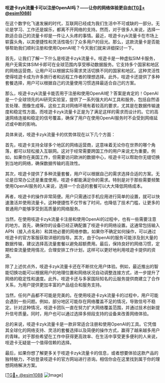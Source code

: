 **吱遊卡zyk流量卡可以注册OpenAI吗？——让你的网络体验更自由[[TG💪+ @esim1088](https://t.me/s/esim1088)]**

在这个数字化飞速发展的时代，互联网已经成为我们生活中不可或缺的一部分。无论是学习、工作还是娱乐，都离不开网络的支持。然而，对于很多人来说，选择一款适合自己的流量卡却是一件让人头疼的事情。最近，吱遊卡zyk流量卡在市场上崭露头角，以其便捷性和灵活性吸引了众多用户的目光。那么，这款流量卡是否能够帮助我们顺利注册和使用OpenAI呢？今天我们就来详细探讨一下。

首先，让我们了解一下什么是吱遊卡zyk流量卡。吱遊卡是一种虚拟SIM卡服务，用户无需实体SIM卡即可在全球范围内享受移动数据服务。它支持多个国家和地区的网络运营商，让用户可以根据实际需求灵活切换不同的国家和地区。这种灵活性使得吱遊卡成为许多旅行者和远程工作者的理想选择。此外，吱遊卡还提供了多种套餐选择，用户可以根据自己的流量使用习惯选择最适合自己的方案。

那么，吱遊卡zyk流量卡能否用于注册和使用OpenAI呢？答案是肯定的！OpenAI是一个全球领先的AI研究实验室，提供了一系列强大的AI工具和服务，包括自然语言处理、图像生成等。这些工具对网络环境有着较高的要求，尤其是在数据传输速度和稳定性方面。而吱遊卡zyk流量卡正是为了满足这样的需求而设计的。它的高速网络连接和稳定的信号覆盖，确保了用户在使用OpenAI服务时不会受到网络延迟或中断的影响。

具体来说，吱遊卡zyk流量卡的优势体现在以下几个方面：

首先，吱遊卡支持全球多个地区的网络运营商，这意味着无论你在世界的哪个角落，都可以轻松接入互联网。这对于经常需要跨国工作的用户来说尤为重要。例如，如果你在美国工作，但需要访问欧洲的数据中心，吱遊卡可以帮助你无缝切换到当地的网络，确保数据传输的高效性。

其次，吱遊卡提供了多种流量套餐，用户可以根据自己的需求选择合适的方案。无论是日常办公还是重度使用，吱遊卡都能满足你的需求。特别是对于那些需要频繁使用OpenAI服务的人来说，选择一个合适的套餐可以大大降低网络成本。

再者，吱遊卡的操作非常简便。用户只需通过手机应用进行简单的设置，就可以快速激活并使用流量卡。这种便捷性不仅节省了时间，也降低了技术门槛，让更多的普通用户能够享受到高质量的网络服务。

当然，在使用吱遊卡zyk流量卡注册和使用OpenAI的过程中，也有一些需要注意的地方。首先，确保你的设备已经正确配置了吱遊卡的网络设置。这通常包括输入APN（接入点名称）和其他必要的网络参数。如果你不确定如何操作，可以通过吱遊卡的官方客服获取详细的指导。其次，由于OpenAI的服务可能涉及到大量的数据传输，建议选择高流量套餐以避免超额费用。最后，保持良好的网络习惯，定期检查流量使用情况，合理安排工作计划，这样可以更好地利用吱遊卡提供的资源。

除了上述优点外，吱遊卡zyk流量卡还在不断优化用户体验。例如，最近推出的智能切换功能可以根据用户的地理位置和网络状况自动调整连接方式，进一步提升了网络的稳定性和速度。此外，吱遊卡还与多家国际知名的云服务提供商建立了合作关系，为用户提供更加丰富的产品组合和服务支持。

当然，任何产品都不可能是完美的。在使用吱遊卡zyk流量卡的过程中，用户可能会遇到一些问题。例如，部分地区可能存在网络覆盖不足的情况，导致信号不稳定。针对这种情况，吱遊卡团队一直在努力扩大网络覆盖范围，并通过技术创新提升信号质量。同时，用户也可以通过选择多频段支持的设备来改善网络体验。

总的来说，吱遊卡zyk流量卡是一款非常适合注册和使用OpenAI的工具。它凭借其全球化的网络支持、灵活的套餐选择以及简便的操作方式，赢得了越来越多用户的青睐。对于那些希望在工作中获得更高效率、在生活中享受更多便利的人来说，吱遊卡无疑是一个值得信赖的选择。

最后，如果你想了解更多关于吱遊卡zyk流量卡的信息，或者想要体验这款产品的独特魅力，不妨登录吱遊卡的官方网站进行咨询。相信你会在这里找到属于你的理想网络解决方案。

[[TG💪+ @esim1088](https://t.me/s/esim1088) ![Image](https://i.postimg.cc/4NQfJmqS/Snipaste-2025-05-13-00-14-12.png)]